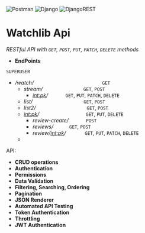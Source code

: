 ![Postman](https://img.shields.io/badge/Postman-FF6C37?style=for-the-badge&logo=postman&logoColor=white)
![Django](https://img.shields.io/badge/django-%23092E20.svg?style=for-the-badge&logo=django&logoColor=white)
![DjangoREST](https://img.shields.io/badge/DJANGO-REST-ff1709?style=for-the-badge&logo=django&logoColor=white&color=ff1709&labelColor=gray)

# Watchlib Api
   _RESTful API with `GET`, `POST`, `PUT`, `PATCH`, `DELETE` methods_

* **EndPoints**

```SUPERUSER```
  * _/watch/_ &nbsp; &nbsp; &nbsp; &nbsp; &nbsp; &nbsp; &nbsp; &nbsp; &nbsp; &nbsp; &nbsp; &nbsp; &nbsp; &nbsp; &nbsp; &nbsp; &nbsp; &nbsp; &nbsp; &nbsp; &nbsp; &nbsp; &nbsp; `GET` 
      * _stream/_ &nbsp; &nbsp; &nbsp; &nbsp; &nbsp; &nbsp; &nbsp; &nbsp; &nbsp; &nbsp; &nbsp; &nbsp; &nbsp; &nbsp;`GET`, `POST` 
           - _<int:pk>/_ &nbsp; &nbsp; &nbsp; &nbsp; &nbsp; &nbsp;`GET`, `PUT`, `PATCH`, `DELETE`
      * _list/_ &nbsp; &nbsp; &nbsp; &nbsp; &nbsp; &nbsp; &nbsp; &nbsp; &nbsp; &nbsp; &nbsp; &nbsp; &nbsp; &nbsp; &nbsp; &nbsp; &nbsp; `GET`, `POST`
      * _list2/_ &nbsp; &nbsp; &nbsp; &nbsp; &nbsp; &nbsp; &nbsp; &nbsp; &nbsp; &nbsp; &nbsp; &nbsp; &nbsp; &nbsp; &nbsp; &nbsp; &nbsp; `GET`, `POST`
      * _<int:pk>/_&nbsp; &nbsp; &nbsp; &nbsp; &nbsp; &nbsp; &nbsp; &nbsp; &nbsp; &nbsp; &nbsp; &nbsp; &nbsp; &nbsp; &nbsp; &nbsp; `GET`, `PUT`, `DELETE` 
        - _review-create/_ &nbsp; &nbsp; &nbsp; &nbsp; &nbsp; &nbsp;`POST`
        - _reviews/_&nbsp; &nbsp; &nbsp; &nbsp; &nbsp; &nbsp;`GET`, `POST`
        - _review/<int:pk>/_&nbsp; &nbsp; &nbsp; &nbsp; &nbsp; &nbsp; &nbsp;`GET`, `PUT`, `PATCH`, `DELETE`
      * 

API:
* **CRUD operations**
* **Authentication**
* **Permissions**
* **Data Validation**
* **Filtering, Searching, Ordering**
* **Pagination**
* **JSON Renderer**
* **Automated API Testing**
* **Token Authentication**
* **Throttling**
* **JWT Authentication**